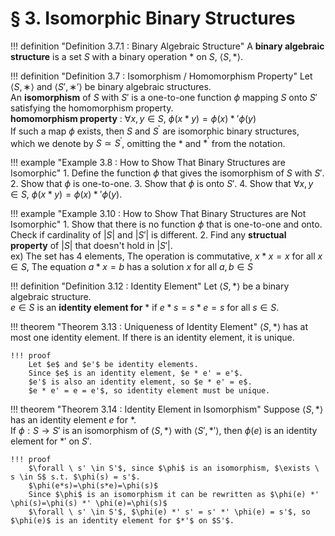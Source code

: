 # § 3. Isomorphic Binary Structures

!!! definition "Definition 3.7.1 : Binary Algebraic Structure"
    A **binary algebraic structure** is a set $S$ with a binary operation $*$ on $S$, $\langle S, * \rangle$.

!!! definition "Definition 3.7 : Isomorphism / Homomorphism Property"
    Let $\langle S, ∗ \rangle$ and $\langle S', ∗' \rangle$ be binary algebraic structures.  
    An **isomorphism** of $S$ with $S'$ is a one-to-one function $\phi$ mapping $S$ onto $S'$ satisfying the homomorphism property.  
    **homomorphism property** : $\forall x, y \in S$, $\phi(x * y) = \phi(x) *' \phi(y)$  
    If such a map $\phi$ exists, then $S$ and $S^{\prime}$ are isomorphic binary structures, which we denote by $S \simeq S^{\prime}$, omitting the $*$ and $*^{\prime}$ from the notation.

!!! example "Example 3.8 : How to Show That Binary Structures are Isomorphic"
    1. Define the function $\phi$ that gives the isomorphism of $S$ with $S'$.
    2. Show that $\phi$ is one-to-one.
    3. Show that $\phi$ is onto $S'$.
    4. Show that $\forall x, y \in S$, $\phi(x * y) = \phi(x) *' \phi(y)$.

!!! example "Example 3.10 : How to Show That Binary Structures are Not Isomorphic"
    1. Show that there is no function $\phi$ that is one-to-one and onto.
    Check if cardinality of $|S|$ and $|S'|$ is different.
    2. Find any **structual property** of $|S|$ that doesn't hold in $|S'|$.  
    ex) The set has 4 elements, The operation is commutative, $x * x = x$ for all $x \in S$, The equation $a * x = b$ has a solution $x$ for all $a, b \in S$

!!! definition "Definition 3.12 : Identity Element"
    Let $\langle S, * \rangle$ be a binary algebraic structure.  
    $e \in S$ is an **identity element for** $*$ if $e*s=s*e=s$ for all $s \in S$.

!!! theorem "Theorem 3.13 : Uniqueness of Identity Element"
    $\langle S, * \rangle$ has at most one identity element.
    If there is an identity element, it is unique.

    !!! proof
        Let $e$ and $e'$ be identity elements.
        Since $e$ is an identity element, $e * e' = e'$.
        $e'$ is also an identity element, so $e * e' = e$.
        $e * e' = e = e'$, so identity element must be unique.

!!! theorem "Theorem 3.14 : Identity Element in Isomorphism"
    Suppose $\langle S, * \rangle$ has an identity element $e$ for $*$.  
    If $\phi : S \rightarrow S'$ is an isomorphism of $\langle S, * \rangle$ with $\langle S', *' \rangle$, then $\phi(e)$ is an identity element for $*'$ on $S'$.

    !!! proof
        $\forall \ s' \in S'$, since $\phi$ is an isomorphism, $\exists \ s \in S$ s.t. $\phi(s) = s'$.  
        $\phi(e*s)=\phi(s*e)=\phi(s)$  
        Since $\phi$ is an isomorphism it can be rewritten as $\phi(e) *' \phi(s)=\phi(s) *' \phi(e)=\phi(s)$  
        $\forall \ s' \in S'$, $\phi(e) *' s' = s' *' \phi(e) = s'$, so $\phi(e)$ is an identity element for $*'$ on $S'$.
